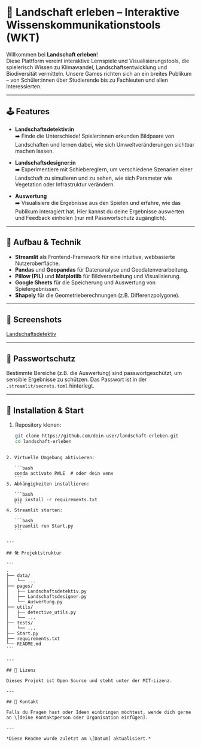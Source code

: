 # 🌱 Landschaft erleben – Interaktive Wissenskommunikationstools (WKT)

Willkommen bei **Landschaft erleben**!  
Diese Plattform vereint interaktive Lernspiele und Visualisierungstools, die spielerisch Wissen zu Klimawandel, Landschaftsentwicklung und Biodiversität vermitteln. Unsere Games richten sich an ein breites Publikum – von Schüler:innen über Studierende bis zu Fachleuten und allen Interessierten.

---

## 🕹️ Features

- **Landschaftsdetektiv:in**  
  ➡️ Finde die Unterschiede! Spieler:innen erkunden Bildpaare von Landschaften und lernen dabei, wie sich Umweltveränderungen sichtbar machen lassen.
  
- **Landschaftsdesigner:in**  
  ➡️ Experimentiere mit Schiebereglern, um verschiedene Szenarien einer Landschaft zu simulieren und zu sehen, wie sich Parameter wie Vegetation oder Infrastruktur verändern.

- **Auswertung**  
  ➡️ Visualisiere die Ergebnisse aus den Spielen und erfahre, wie das Publikum interagiert hat. Hier kannst du deine Ergebnisse auswerten und Feedback einholen (nur mit Passwortschutz zugänglich).

---

## 🚀 Aufbau & Technik

- **Streamlit** als Frontend-Framework für eine intuitive, webbasierte Nutzeroberfläche.
- **Pandas** und **Geopandas** für Datenanalyse und Geodatenverarbeitung.
- **Pillow (PIL)** und **Matplotlib** für Bildverarbeitung und Visualisierung.
- **Google Sheets** für die Speicherung und Auswertung von Spielergebnissen.
- **Shapely** für die Geometrieberechnungen (z.B. Differenzpolygone).

---

## 📸 Screenshots


[Landschaftsdetektiv](screenshots/landschaftsdetektiv.png)

---

## 🔐 Passwortschutz

Bestimmte Bereiche (z.B. die Auswertung) sind passwortgeschützt, um sensible Ergebnisse zu schützen. Das Passwort ist in der `.streamlit/secrets.toml` hinterlegt.

---

## 🚀 Installation & Start

1. Repository klonen:
   ```bash
   git clone https://github.com/dein-user/landschaft-erleben.git
   cd landschaft-erleben
````

2. Virtuelle Umgebung aktivieren:

   ```bash
   conda activate PWLE  # oder dein venv
   ```
3. Abhängigkeiten installieren:

   ```bash
   pip install -r requirements.txt
   ```
4. Streamlit starten:

   ```bash
   streamlit run Start.py
   ```

---

## 🛠️ Projektstruktur

```
.
├── data/
│   └── ...
├── pages/
│   ├── Landschaftsdetektiv.py
│   ├── Landschaftsdesigner.py
│   └── Auswertung.py
├── utils/
│   ├── detective_utils.py
│   └── ...
├── tests/
│   └── ...
├── Start.py
├── requirements.txt
└── README.md
```

---

## 📜 Lizenz

Dieses Projekt ist Open Source und steht unter der MIT-Lizenz.

---

## 🤝 Kontakt

Falls du Fragen hast oder Ideen einbringen möchtest, wende dich gerne an \[deine Kontaktperson oder Organisation einfügen].

---

*Diese Readme wurde zuletzt am \[Datum] aktualisiert.*


